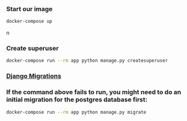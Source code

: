 ### Start our image

```sh
docker-compose up
```
n
### Create superuser

```sh
docker-compose run --rm app python manage.py createsuperuser
```

### [Django Migrations](https://docs.djangoproject.com/en/4.0/topics/migrations/)
### If the command above fails to run, you might need to do an initial migration for the postgres database first:

```sh
docker-compose run --rm app python manage.py migrate
```
